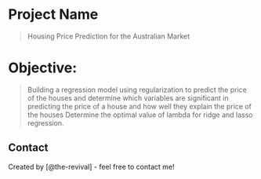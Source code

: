 # Project Name
> Housing Price Prediction for the Australian Market

# Objective:
> Building a regression model using regularization to predict the price of the houses and determine which variables are significant in predicting the price of a house and how well they explain the price of the houses
> Determine the optimal value of lambda for ridge and lasso regression.

## Contact
Created by [@the-revival] - feel free to contact me!